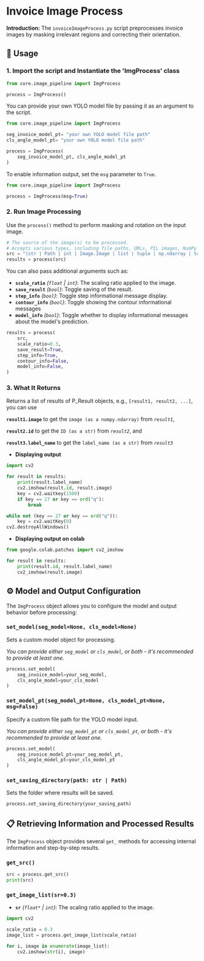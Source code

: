 # Invoice Image Process

**Introduction:** The `invoiceImageProcess.py` script preprocesses invoice images by masking irrelevant regions and correcting their orientation.

## 📖 Usage

### 1. Import the script and Instantiate the 'ImgProcess' class

```python
from core.image_pipeline import ImgProcess

process = ImgProcess()
```

You can provide your own YOLO model file by passing it as an argument to the script.

```python
from core.image_pipeline import ImgProcess

seg_invoice_model_pt= "your own YOLO model file path"
cls_angle_model_pt= "your own YOLO model file path"

process = ImgProcess(
    seg_invoice_model_pt, cls_angle_model_pt
)
```

To enable information output, set the `msg` parameter to `True`.

```python
from core.image_pipeline import ImgProcess

process = ImgProcess(msg=True)
``` 

### 2. Run Image Processing

Use the `process()` method to perform masking and rotation on the input image.

```python
# The source of the image(s) to be processed. 
# Accepts various types, including file paths, URLs, PIL images, NumPy arrays, and Torch tensors.
src = "(str | Path | int | Image.Image | list | tuple | np.ndarray | torch.Tensor)"
results = process(src)
```

You can also pass additional arguments such as:

- **`scale_ratio`** *(`float` | `int`)*:
The scaling ratio applied to the image.
- **`save_result`** *(`bool`)*:
Toggle saving of the result.
- **`step_info`** *(`bool`)*:
Toggle step informational message display.
- **`contour_info`** *(`bool`)*:
Toggle showing the contour informational messages
- **`model_info`** *(`bool`)*:
Toggle whether to display informational messages about the model's prediction.

```python
results = process(
    src,
    scale_ratio=0.3,
    save_result=True,
    step_info=True,
    contour_info=False,
    model_info=False,
)
```

### 3. What It Returns

Returns a list of results of P_Result objects, e.g., `[result1, result2, ...]`, 
you can use 

**`result1.image`** to get the `image (as a numpy.ndarray)` from *`result1`*, 

**`result2.id`** to get the `ID (as a str)` from *`result2`*, and 

**`result3.label_name`** to get the `label_name (as a str)` from *`result3`*

- **Displaying output**
```python
import cv2

for result in results:
    print(result.label_name)
    cv2.imshow(result.id, result.image)
    key = cv2.waitkey(1500)
    if key == 27 or key == ord("q"):
        break

while not (key == 27 or key == ord("q")):
    key = cv2.waitKey(0)
cv2.destroyAllWindows()
```
- **Displaying output on colab**
```python
from google.colab.patches import cv2_imshow

for result in results:
    print(result.id, result.label_name)
    cv2_imshow(result.image)
```

## ⚙️ Model and Output Configuration

The `ImgProcess` object allows you to configure the model and output behavior before processing:

### `set_model(seg_model=None, cls_model=None)`

Sets a custom model object for processing.

*You can provide either `seg_model` or `cls_model`, or both - it's recommended to provide at least one.*

```python
process.set_model(
    seg_invoice_model=your_seg_model,
    cls_angle_model=your_cls_model
)
```

### `set_model_pt(seg_model_pt=None, cls_model_pt=None, msg=False)`

Specify a custom file path for the YOLO model input.

*You can provide either `seg_model_pt` or `cls_model_pt`, or both - it's recommended to provide at least one.*

```python
process.set_model(
    seg_invoice_model_pt=your_seg_model_pt,
    cls_angle_model_pt=your_cls_model_pt
)
```

### `set_saving_directory(path: str | Path)`

Sets the folder where results will be saved.

```python
process.set_saving_directory(your_saving_path)
```

## 📋 Retrieving Information and Processed Results

The `ImgProcess` object provides several `get_` methods for accessing internal information and step-by-step results.

### `get_src()`

```python
src = process.get_src()
print(src)
```

### `get_image_list(sr=0.3)`
- **`sr`** *(`float*` | `int`)*: The scaling ratio applied to the image.

```python
import cv2

scale_ratio = 0.3
image_list = process.get_image_list(scale_ratio)

for i, image in enumerate(image_list):
    cv2.imshow(str(i), image)
```